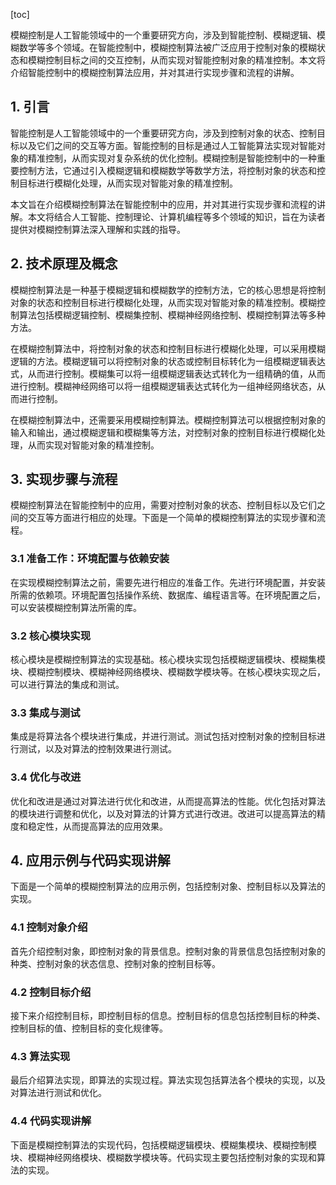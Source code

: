 
[toc]                    
                
                
模糊控制是人工智能领域中的一个重要研究方向，涉及到智能控制、模糊逻辑、模糊数学等多个领域。在智能控制中，模糊控制算法被广泛应用于控制对象的模糊状态和模糊控制目标之间的交互控制，从而实现对智能控制对象的精准控制。本文将介绍智能控制中的模糊控制算法应用，并对其进行实现步骤和流程的讲解。

## 1. 引言

智能控制是人工智能领域中的一个重要研究方向，涉及到控制对象的状态、控制目标以及它们之间的交互等方面。智能控制的目标是通过人工智能算法实现对智能对象的精准控制，从而实现对复杂系统的优化控制。模糊控制是智能控制中的一种重要控制方法，它通过引入模糊逻辑和模糊数学等数学方法，将控制对象的状态和控制目标进行模糊化处理，从而实现对智能对象的精准控制。

本文旨在介绍模糊控制算法在智能控制中的应用，并对其进行实现步骤和流程的讲解。本文将结合人工智能、控制理论、计算机编程等多个领域的知识，旨在为读者提供对模糊控制算法深入理解和实践的指导。

## 2. 技术原理及概念

模糊控制算法是一种基于模糊逻辑和模糊数学的控制方法，它的核心思想是将控制对象的状态和控制目标进行模糊化处理，从而实现对智能对象的精准控制。模糊控制算法包括模糊逻辑控制、模糊集控制、模糊神经网络控制、模糊控制算法等多种方法。

在模糊控制算法中，将控制对象的状态和控制目标进行模糊化处理，可以采用模糊逻辑的方法。模糊逻辑可以将控制对象的状态或控制目标转化为一组模糊逻辑表达式，从而进行控制。模糊集可以将一组模糊逻辑表达式转化为一组精确的值，从而进行控制。模糊神经网络可以将一组模糊逻辑表达式转化为一组神经网络状态，从而进行控制。

在模糊控制算法中，还需要采用模糊控制算法。模糊控制算法可以根据控制对象的输入和输出，通过模糊逻辑和模糊集等方法，对控制对象的控制目标进行模糊化处理，从而实现对智能对象的精准控制。

## 3. 实现步骤与流程

模糊控制算法在智能控制中的应用，需要对控制对象的状态、控制目标以及它们之间的交互等方面进行相应的处理。下面是一个简单的模糊控制算法的实现步骤和流程。

### 3.1 准备工作：环境配置与依赖安装

在实现模糊控制算法之前，需要先进行相应的准备工作。先进行环境配置，并安装所需的依赖项。环境配置包括操作系统、数据库、编程语言等。在环境配置之后，可以安装模糊控制算法所需的库。

### 3.2 核心模块实现

核心模块是模糊控制算法的实现基础。核心模块实现包括模糊逻辑模块、模糊集模块、模糊控制模块、模糊神经网络模块、模糊数学模块等。在核心模块实现之后，可以进行算法的集成和测试。

### 3.3 集成与测试

集成是将算法各个模块进行集成，并进行测试。测试包括对控制对象的控制目标进行测试，以及对算法的控制效果进行测试。



### 3.4 优化与改进

优化和改进是通过对算法进行优化和改进，从而提高算法的性能。优化包括对算法的模块进行调整和优化，以及对算法的计算方式进行改进。改进可以提高算法的精度和稳定性，从而提高算法的应用效果。

## 4. 应用示例与代码实现讲解

下面是一个简单的模糊控制算法的应用示例，包括控制对象、控制目标以及算法的实现。

### 4.1 控制对象介绍

首先介绍控制对象，即控制对象的背景信息。控制对象的背景信息包括控制对象的种类、控制对象的状态信息、控制对象的控制目标等。

### 4.2 控制目标介绍

接下来介绍控制目标，即控制目标的信息。控制目标的信息包括控制目标的种类、控制目标的值、控制目标的变化规律等。

### 4.3 算法实现

最后介绍算法实现，即算法的实现过程。算法实现包括算法各个模块的实现，以及对算法进行测试和优化。



### 4.4 代码实现讲解

下面是模糊控制算法的实现代码，包括模糊逻辑模块、模糊集模块、模糊控制模块、模糊神经网络模块、模糊数学模块等。代码实现主要包括控制对象的实现和算法的实现。

